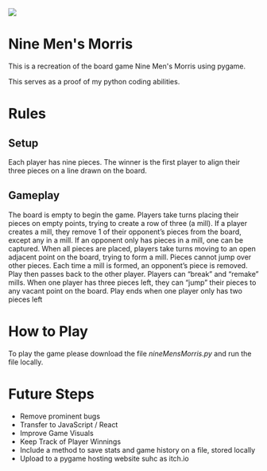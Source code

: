 <img src="https://encrypted-tbn0.gstatic.com/images?q=tbn:ANd9GcQY7SIlABrI-WlPzGeoyKjCT0GJRkbmGAGXmA&s" />

# Nine Men's Morris 

This is a recreation of the board game Nine Men's Morris using pygame. 

This serves as a proof of my python coding abilities. 

# Rules

## Setup 

Each player has nine pieces. The winner is the first player to align their three pieces on a line drawn on the
board.

## Gameplay

The board is empty to begin the game. Players take turns placing their pieces on empty points,
trying to create a row of three (a mill). If a player creates a mill, they remove 1 of their opponent’s pieces from
the board, except any in a mill. If an opponent only has pieces in a mill, one can be captured. When all pieces
are placed, players take turns moving to an open adjacent point on the board, trying to form a mill. Pieces
cannot jump over other pieces. Each time a mill is formed, an opponent’s piece is removed. Play then passes
back to the other player. Players can “break” and “remake” mills. When one player has three pieces left, they
can “jump” their pieces to any vacant point on the board. Play ends when one player only has two pieces left

# How to Play

To play the game please download the file <em>nineMensMorris.py</em> and run the file locally. 

# Future Steps 
<ul>
  <li>Remove prominent bugs</li>
  <li>Transfer to JavaScript / React</li>
  <li>Improve Game Visuals</li>
  <li>Keep Track of Player Winnings</li>
  <li>Include a method to save stats and game history on a file, stored locally</li>
  <li>Upload to a pygame hosting website suhc as itch.io</li>
</ul>
